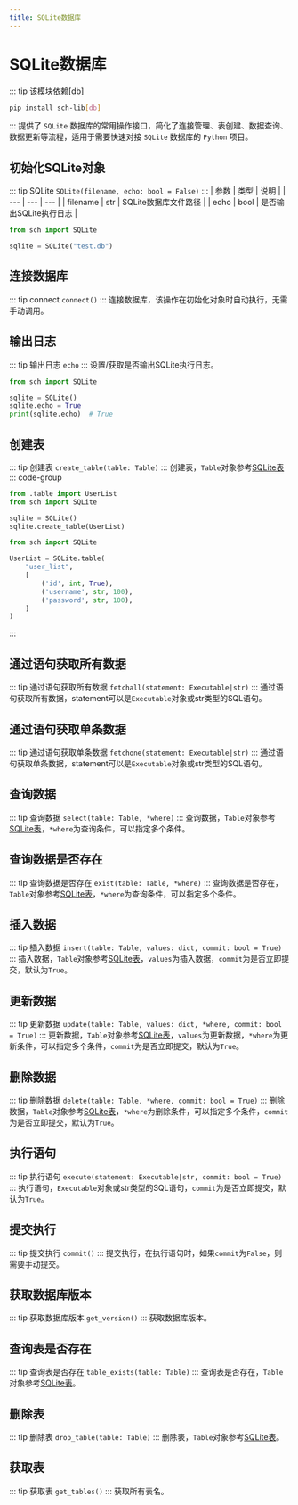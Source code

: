 ```yaml
---
title: SQLite数据库
---
```

# SQLite数据库
::: tip 该模块依赖[db]
```bash
pip install sch-lib[db]
```
:::
提供了 `SQLite` 数据库的常用操作接口，简化了连接管理、表创建、数据查询、数据更新等流程，适用于需要快速对接 `SQLite` 数据库的 `Python` 项目。
## 初始化SQLite对象
::: tip SQLite
`SQLite(filename, echo: bool = False)`
:::
| 参数 | 类型 | 说明 |
| --- | --- | --- |
| filename | str | SQLite数据库文件路径 |
| echo | bool | 是否输出SQLite执行日志 |

```python
from sch import SQLite

sqlite = SQLite("test.db")
```
## 连接数据库
::: tip connect
`connect()`
:::
连接数据库，该操作在初始化对象时自动执行，无需手动调用。
## 输出日志
::: tip 输出日志
`echo`
:::
设置/获取是否输出SQLite执行日志。
```python
from sch import SQLite

sqlite = SQLite()
sqlite.echo = True
print(sqlite.echo)  # True
```
## 创建表
::: tip 创建表
`create_table(table: Table)`
:::
创建表，`Table`对象参考[SQLite表](table)
::: code-group
```python [main.py]
from .table import UserList
from sch import SQLite

sqlite = SQLite()
sqlite.create_table(UserList)
```
```python [table.py]
from sch import SQLite

UserList = SQLite.table(
    "user_list",
    [
        ('id', int, True),
        ('username', str, 100),
        ('password', str, 100),
    ]
)
```
:::
## 通过语句获取所有数据
::: tip 通过语句获取所有数据
`fetchall(statement: Executable|str)`
:::
通过语句获取所有数据，statement可以是`Executable`对象或str类型的SQL语句。
## 通过语句获取单条数据
::: tip 通过语句获取单条数据
`fetchone(statement: Executable|str)`
:::
通过语句获取单条数据，statement可以是`Executable`对象或str类型的SQL语句。
## 查询数据
::: tip 查询数据
`select(table: Table, *where)`
:::
查询数据，`Table`对象参考[SQLite表](table)，`*where`为查询条件，可以指定多个条件。
## 查询数据是否存在
::: tip 查询数据是否存在
`exist(table: Table, *where)`
:::
查询数据是否存在，`Table`对象参考[SQLite表](table)，`*where`为查询条件，可以指定多个条件。
## 插入数据
::: tip 插入数据
`insert(table: Table, values: dict, commit: bool = True)`
:::
插入数据，`Table`对象参考[SQLite表](table)，`values`为插入数据，`commit`为是否立即提交，默认为`True`。
## 更新数据
::: tip 更新数据
`update(table: Table, values: dict, *where, commit: bool = True)`
:::
更新数据，`Table`对象参考[SQLite表](table)，`values`为更新数据，`*where`为更新条件，可以指定多个条件，`commit`为是否立即提交，默认为`True`。
## 删除数据
::: tip 删除数据
`delete(table: Table, *where, commit: bool = True)`
:::
删除数据，`Table`对象参考[SQLite表](table)，`*where`为删除条件，可以指定多个条件，`commit`为是否立即提交，默认为`True`。
## 执行语句
::: tip 执行语句
`execute(statement: Executable|str, commit: bool = True)`
:::
执行语句，`Executable`对象或str类型的SQL语句，`commit`为是否立即提交，默认为`True`。
## 提交执行
::: tip 提交执行
`commit()`
:::
提交执行，在执行语句时，如果`commit`为`False`，则需要手动提交。
## 获取数据库版本
::: tip 获取数据库版本
`get_version()`
:::
获取数据库版本。
## 查询表是否存在
::: tip 查询表是否存在
`table_exists(table: Table)`
:::
查询表是否存在，`Table`对象参考[SQLite表](table)。
## 删除表
::: tip 删除表
`drop_table(table: Table)`
:::
删除表，`Table`对象参考[SQLite表](table)。
## 获取表
::: tip 获取表
`get_tables()`
:::
获取所有表名。